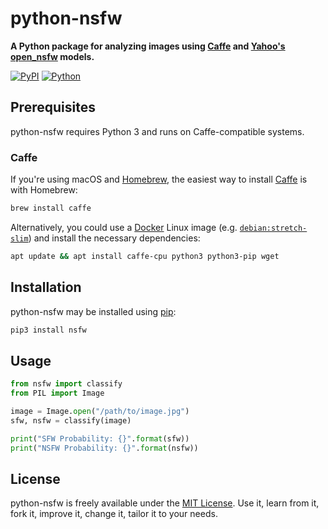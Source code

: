 # python-nsfw

**A Python package for analyzing images using [Caffe](https://github.com/BVLC/caffe) and [Yahoo's open_nsfw](https://github.com/yahoo/open_nsfw) models.**

[![PyPI](https://img.shields.io/pypi/v/nsfw.svg?style=for-the-badge)][pypi]
[![Python](https://img.shields.io/pypi/pyversions/nsfw.svg?style=for-the-badge)][pypi]

## Prerequisites

python-nsfw requires Python 3 and runs on Caffe-compatible systems.

### Caffe

If you're using macOS and [Homebrew](https://brew.sh), the easiest way to install [Caffe](https://github.com/BVLC/caffe) is with Homebrew:

```sh
brew install caffe
```

Alternatively, you could use a [Docker](https://www.docker.com) Linux image (e.g. [`debian:stretch-slim`](https://hub.docker.com/_/debian/)) and install the necessary dependencies:

```sh
apt update && apt install caffe-cpu python3 python3-pip wget
```

## Installation

python-nsfw may be installed using [pip](https://pip.pypa.io):

```python
pip3 install nsfw
```

## Usage

```python
from nsfw import classify
from PIL import Image

image = Image.open("/path/to/image.jpg")
sfw, nsfw = classify(image)

print("SFW Probability: {}".format(sfw))
print("NSFW Probability: {}".format(nsfw))
```

## License

python-nsfw is freely available under the [MIT License](https://opensource.org/licenses/MIT). Use it, learn from it, fork it, improve it, change it, tailor it to your needs.

[pypi]: https://pypi.org/project/nsfw
